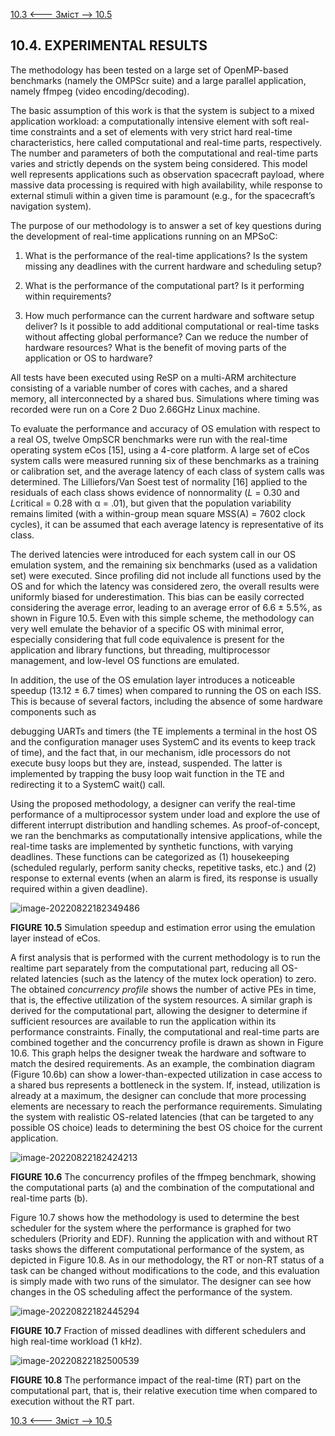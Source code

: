 [10.3 <--- ](10_3.md) [   Зміст   ](README.md) [--> 10.5](10_5.md)

## 10.4. EXPERIMENTAL RESULTS

The methodology has been tested on a large set of OpenMP-based benchmarks (namely the OMPScr suite) and a large parallel application, namely ffmpeg (video encoding/decoding).

The basic assumption of this work is that the system is subject to a mixed application workload: a computationally intensive element with soft real-time constraints and a set of elements with very strict hard real-time characteristics, here called computational and real-time parts, respectively. The number and parameters of both the computational and real-time parts varies and strictly depends on the system being considered. This model well represents applications such as observation spacecraft payload, where massive data processing is required with high availability, while response to external stimuli within a given time is paramount (e.g., for the spacecraft’s navigation system).

The purpose of our methodology is to answer a set of key questions during the development of real-time applications running on an MPSoC:

1. What is the performance of the real-time applications? Is the system missing any deadlines with the current hardware and scheduling setup?

2. What is the performance of the computational part? Is it performing within requirements?

3. How much performance can the current hardware and software setup deliver? Is it possible to add additional computational or real-time tasks without affecting global performance? Can we reduce the number of hardware resources? What is the benefit of moving parts of the application or OS to hardware?

All tests have been executed using ReSP on a multi-ARM architecture consisting of a variable number of cores with caches, and a shared memory, all interconnected by a shared bus. Simulations where timing was recorded were run on a Core 2 Duo 2.66GHz Linux machine.

To evaluate the performance and accuracy of OS emulation with respect to a real OS, twelve OmpSCR benchmarks were run with the real-time operating system eCos [15], using a 4-core platform. A large set of eCos system calls were measured running six of these benchmarks as a training or calibration set, and the average latency of each class of system calls was determined. The Lilliefors/Van Soest test of normality [16] applied to the residuals of each class shows evidence of nonnormality (*L* = 0.30 and *L*critical = 0.28 with α = .01), but given that the population variability remains limited (with a within-group mean square MSS(A) = 7602 clock cycles), it can be assumed that each average latency is representative of its class.

The derived latencies were introduced for each system call in our OS emulation system, and the remaining six benchmarks (used as a validation set) were executed. Since profiling did not include all functions used by the OS and for which the latency was considered zero, the overall results were uniformly biased for underestimation. This bias can be easily corrected considering the average error, leading to an average error of 6.6 ± 5.5%, as shown in Figure 10.5. Even with this simple scheme, the methodology can very well emulate the behavior of a specific OS with minimal error, especially considering that full code equivalence is present for the application and library functions, but threading, multiprocessor management, and low-level OS functions are emulated.

In addition, the use of the OS emulation layer introduces a noticeable speedup (13.12 ± 6.7 times) when compared to running the OS on each ISS. This is because of several factors, including the absence of some hardware components such as

debugging UARTs and timers (the TE implements a terminal in the host OS and the configuration manager uses SystemC and its events to keep track of time), and the fact that, in our mechanism, idle processors do not execute busy loops but they are, instead, suspended. The latter is implemented by trapping the busy loop wait function in the TE and redirecting it to a SystemC wait() call.

Using the proposed methodology, a designer can verify the real-time performance of a multiprocessor system under load and explore the use of different interrupt distribution and handling schemes. As proof-of-concept, we ran the benchmarks as computationally intensive applications, while the real-time tasks are implemented by synthetic functions, with varying deadlines. These functions can be categorized as (1) housekeeping (scheduled regularly, perform sanity checks, repetitive tasks, etc.) and (2) response to external events (when an alarm is fired, its response is usually required within a given deadline).

![image-20220822182349486](E:\san\Технології\моделиров\gitver_rtsimul\books\rtsimul_technologies\media\image-20220822182349486.png)

**FIGURE 10.5** Simulation speedup and estimation error using the emulation layer instead of eCos.

A first analysis that is performed with the current methodology is to run the realtime part separately from the computational part, reducing all OS-related latencies (such as the latency of the mutex lock operation) to zero. The obtained *concurrency* *profile* shows the number of active PEs in time, that is, the effective utilization of the system resources. A similar graph is derived for the computational part, allowing the designer to determine if sufficient resources are available to run the application within its performance constraints. Finally, the computational and real-time parts are combined together and the concurrency profile is drawn as shown in Figure 10.6. This graph helps the designer tweak the hardware and software to match the desired requirements. As an example, the combination diagram (Figure 10.6b) can show a lower-than-expected utilization in case access to a shared bus represents a bottleneck in the system. If, instead, utilization is already at a maximum, the designer can conclude that more processing elements are necessary to reach the performance requirements. Simulating the system with realistic OS-related latencies (that can be targeted to any possible OS choice) leads to determining the best OS choice for the current application.

![image-20220822182424213](E:\san\Технології\моделиров\gitver_rtsimul\books\rtsimul_technologies\media\image-20220822182424213.png)

**FIGURE 10.6** The concurrency profiles of the ffmpeg benchmark, showing the computational parts (a) and the combination of the computational and real-time parts (b).

Figure 10.7 shows how the methodology is used to determine the best scheduler for the system where the performance is graphed for two schedulers (Priority and EDF). Running the application with and without RT tasks shows the different computational performance of the system, as depicted in Figure 10.8. As in our methodology, the RT or non-RT status of a task can be changed without modifications to the code, and this evaluation is simply made with two runs of the simulator. The designer can see how changes in the OS scheduling affect the performance of the system.

![image-20220822182445294](E:\san\Технології\моделиров\gitver_rtsimul\books\rtsimul_technologies\media\image-20220822182445294.png)

**FIGURE 10.7** Fraction of missed deadlines with different schedulers and high real-time workload (1 kHz).

![image-20220822182500539](E:\san\Технології\моделиров\gitver_rtsimul\books\rtsimul_technologies\media\image-20220822182500539.png)

**FIGURE 10.8** The performance impact of the real-time (RT) part on the computational part, that is, their relative execution time when compared to execution without the RT part. 

[10.3 <--- ](10_3.md) [   Зміст   ](README.md) [--> 10.5](10_5.md)